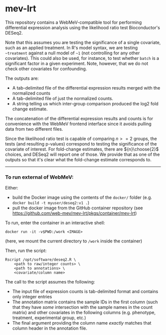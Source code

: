 # mev-lrt

This repository contains a WebMeV-compatible tool for performing differential expression analysis using the likelihood ratio test Bioconductor's DESeq2. 

Note that this assumes you are testing the significance of a single covariate, such as an applied treatment. In R's model syntax, we are testing `~treatment` against a null model of `~1` (not controlling for any other covariates). This could also be used, for instance, to test whether `batch` is a significant factor in a given experiment. Note, however, that we do not check other covariates for confounding.

The outputs are:
- A tab-delimited file of the differential expression results merged with the normalized counts
- A tab-delimited file of just the normalized counts.
- A string telling us which inter-group comparison produced the log2 fold change estimate.

The concatenation of the differential expression results and counts is for convenience with the WebMeV frontend interface since it avoids pulling data from two different files.

Since the likelihood ratio test is capable of comparing $n>=2$ groups, the tests (and resulting p-values) correspond to testing the significance of the covariate of interest. For fold-change estimates, there are ${n}\choose{2}$ choices, and DESeq2 will report one of those. We provide that as one of the outputs so that it's clear what the fold-change estimate corresponds to.

---

### To run external of WebMeV:

Either:
- build the Docker image using the contents of the `docker/` folder (e.g. `docker build -t myuser/deseq2:v1 .`) 
- pull the docker image from the GitHub container repository (see https://github.com/web-mev/mev-lrt/pkgs/container/mev-lrt)

To run, enter the container in an interactive shell:
```
docker run -it -v$PWD:/work <IMAGE>
```
(here, we mount the current directory to `/work` inside the container)


Then, run the script:
```
Rscript /opt/software/deseq2.R \
    <path to raw/integer counts> \
    <path to annotations> \
    <covariate/column name>
```
The call to the script assumes the following:
- The input file of expression counts is tab-delimited format and contains only integer entries
- The annotation matrix contains the sample IDs in the first column (such that they have *some* intersection with the sample names in the count matrix) and other covariates in the following columns (e.g. phenotype, treatment, experimental group, etc.)
- The final argument providing the column name *exactly* matches that column header in the annotation file.